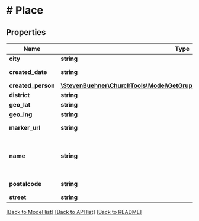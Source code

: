 # # Place

## Properties

Name | Type | Description | Notes
------------ | ------------- | ------------- | -------------
**city** | **string** | City | [optional]
**created_date** | **string** | Date of creation | [optional]
**created_person** | [**\StevenBuehner\ChurchTools\Model\GetGrupsIdPlaces200ResponseCreatedPerson**](GetGrupsIdPlaces200ResponseCreatedPerson.md) |  | [optional]
**district** | **string** | Disctrict | [optional]
**geo_lat** | **string** | Latitude | [optional]
**geo_lng** | **string** | Longitude | [optional]
**marker_url** | **string** | url for the marker icon | [optional]
**name** | **string** | Name of the place or the person livning there | [optional]
**postalcode** | **string** | Zip code of the place | [optional]
**street** | **string** | Street | [optional]

[[Back to Model list]](../../README.md#models) [[Back to API list]](../../README.md#endpoints) [[Back to README]](../../README.md)
